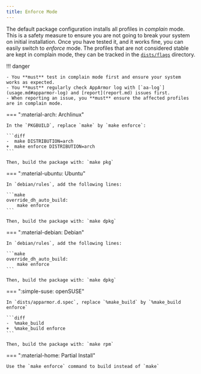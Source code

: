 ```yaml
---
title: Enforce Mode
---
```


The default package configuration installs all profiles in *complain* mode. This is a safety measure to ensure you are not going to break your system on initial installation. Once you have tested it, and it works fine, you can easily switch to *enforce* mode. The profiles that are not considered stable are kept in complain mode, they can be tracked in the [`dists/flags`](https://github.com/roddhjav/apparmor.d/tree/main/dists/flags) directory.

!!! danger

    - You **must** test in complain mode first and ensure your system works as expected.
    - You **must** regularly check AppArmor log with [`aa-log`](usage.md#apparmor-log) and [report](report.md) issues first.
    - When reporting an issue, you **must** ensure the affected profiles are in complain mode.


=== ":material-arch: Archlinux"

    In the `PKGBUILD`, replace `make` by `make enforce`:

    ```diff
    -  make DISTRIBUTION=arch
    +  make enforce DISTRIBUTION=arch
    ```

    Then, build the package with: `make pkg`

=== ":material-ubuntu: Ubuntu"

    In `debian/rules`, add the following lines:

    ```make
    override_dh_auto_build:
        make enforce
    ```

    Then, build the package with: `make dpkg`

=== ":material-debian: Debian"
    
    In `debian/rules`, add the following lines:

    ```make
    override_dh_auto_build:
        make enforce
    ```

    Then, build the package with: `make dpkg`

=== ":simple-suse: openSUSE"

    In `dists/apparmor.d.spec`, replace `%make_build` by `%make_build enforce`

    ```diff
    -  %make_build
    +  %make_build enforce
    ```

    Then, build the package with: `make rpm`

=== ":material-home: Partial Install"

    Use the `make enforce` command to build instead of `make`

[aur]: https://aur.archlinux.org/packages/apparmor.d-git
